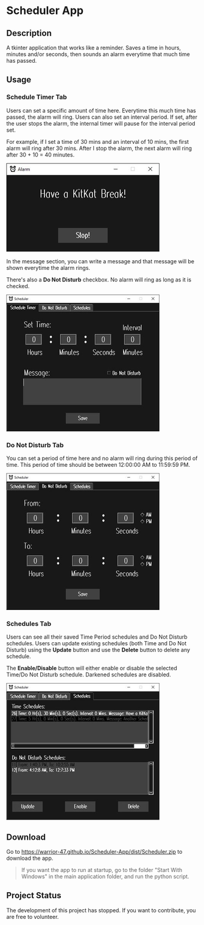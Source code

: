 # Scheduler App

## Description

 A tkinter application that works like a reminder. Saves a time in hours, minutes and/or seconds, then sounds an alarm everytime that much time has passed.

## Usage

### **Schedule Timer Tab**

Users can set a specific amount of time here. Everytime this much time has passed, the alarm will ring. Users can also set an interval period. If set, after the user stops the alarm, the internal timer will pause for the interval period set.

For example, if I set a time of 30 mins and an interval of 10 mins, the first alarm will ring after 30 mins. After I stop the alarm, the next alarm will ring after 30 + 10 = 40 minutes.

![Alarm GUI](/Images/alarm_gui.JPG)

In the message section, you can write a message and that message will be shown everytime the alarm rings.

There's also a **Do Not Disturb** checkbox. No alarm will ring as long as it is checked.

![Schedule Time Tab](/Images/timer_setter.jpg)

### **Do Not Disturb Tab**

You can set a period of time here and no alarm will ring during this period of time. This period of time should be between 12:00:00 AM to 11:59:59 PM.

![Do Not Disturb Tab](/Images/do_not_disturb_setter.JPG)

### **Schedules Tab**

Users can see all their saved Time Period schedules and Do Not Disturb schedules. Users can update existing schedules (both Time and Do Not Disturb) using the **Update** button and use the **Delete** button to delete any schedule.

The **Enable/Disable** button will either enable or disable the selected Time/Do Not Disturb schedule. Darkened schedules are disabled.

![Schedules Tab](/Images/schedule_tab.JPG)

## Download

Go to https://warrior-47.github.io/Scheduler-App/dist/Scheduler.zip to download the app.

> If you want the app to run at startup, go to the folder "Start With Windows" in the main application folder, and run the python script.

## Project Status

The development of this project has stopped. If you want to contribute, you are free to volunteer.

